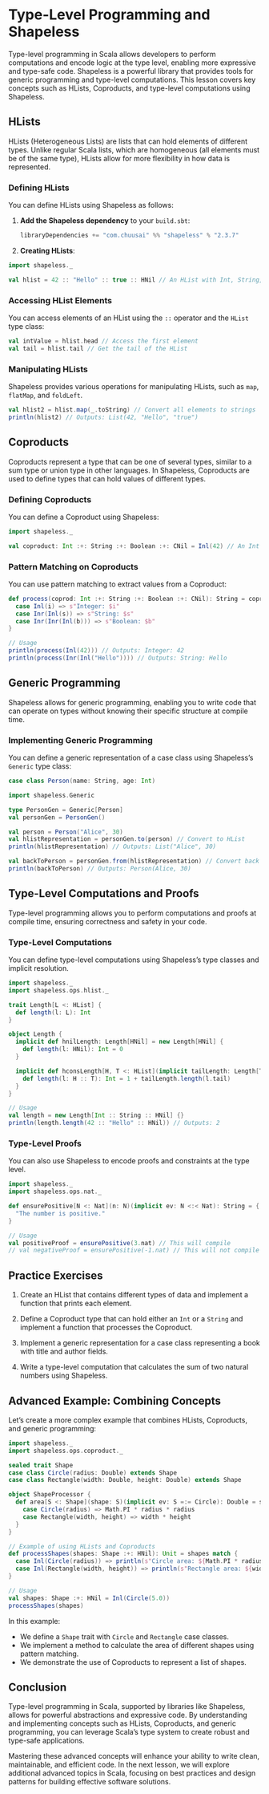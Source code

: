 # Type-Level Programming and Shapeless

Type-level programming in Scala allows developers to perform computations and encode logic at the type level, enabling more expressive and type-safe code. Shapeless is a powerful library that provides tools for generic programming and type-level computations. This lesson covers key concepts such as HLists, Coproducts, and type-level computations using Shapeless.

## HLists

HLists (Heterogeneous Lists) are lists that can hold elements of different types. Unlike regular Scala lists, which are homogeneous (all elements must be of the same type), HLists allow for more flexibility in how data is represented.

### Defining HLists

You can define HLists using Shapeless as follows:

1. **Add the Shapeless dependency** to your `build.sbt`:

   ```sbt
   libraryDependencies += "com.chuusai" %% "shapeless" % "2.3.7"
   ```

2. **Creating HLists**:

```scala
import shapeless._

val hlist = 42 :: "Hello" :: true :: HNil // An HList with Int, String, and Boolean
```

### Accessing HList Elements

You can access elements of an HList using the `::` operator and the `HList` type class:

```scala
val intValue = hlist.head // Access the first element
val tail = hlist.tail // Get the tail of the HList
```

### Manipulating HLists

Shapeless provides various operations for manipulating HLists, such as `map`, `flatMap`, and `foldLeft`.

```scala
val hlist2 = hlist.map(_.toString) // Convert all elements to strings
println(hlist2) // Outputs: List(42, "Hello", "true")
```

## Coproducts

Coproducts represent a type that can be one of several types, similar to a sum type or union type in other languages. In Shapeless, Coproducts are used to define types that can hold values of different types.

### Defining Coproducts

You can define a Coproduct using Shapeless:

```scala
import shapeless._

val coproduct: Int :+: String :+: Boolean :+: CNil = Inl(42) // An Int Coproduct
```

### Pattern Matching on Coproducts

You can use pattern matching to extract values from a Coproduct:

```scala
def process(coprod: Int :+: String :+: Boolean :+: CNil): String = coprod match {
  case Inl(i) => s"Integer: $i"
  case Inr(Inl(s)) => s"String: $s"
  case Inr(Inr(Inl(b))) => s"Boolean: $b"
}

// Usage
println(process(Inl(42))) // Outputs: Integer: 42
println(process(Inr(Inl("Hello")))) // Outputs: String: Hello
```

## Generic Programming

Shapeless allows for generic programming, enabling you to write code that can operate on types without knowing their specific structure at compile time.

### Implementing Generic Programming

You can define a generic representation of a case class using Shapeless’s `Generic` type class:

```scala
case class Person(name: String, age: Int)

import shapeless.Generic

type PersonGen = Generic[Person]
val personGen = PersonGen()

val person = Person("Alice", 30)
val hlistRepresentation = personGen.to(person) // Convert to HList
println(hlistRepresentation) // Outputs: List("Alice", 30)

val backToPerson = personGen.from(hlistRepresentation) // Convert back to Person
println(backToPerson) // Outputs: Person(Alice, 30)
```

## Type-Level Computations and Proofs

Type-level programming allows you to perform computations and proofs at compile time, ensuring correctness and safety in your code.

### Type-Level Computations

You can define type-level computations using Shapeless’s type classes and implicit resolution.

```scala
import shapeless._
import shapeless.ops.hlist._

trait Length[L <: HList] {
  def length(l: L): Int
}

object Length {
  implicit def hnilLength: Length[HNil] = new Length[HNil] {
    def length(l: HNil): Int = 0
  }

  implicit def hconsLength[H, T <: HList](implicit tailLength: Length[T]): Length[H :: T] = new Length[H :: T] {
    def length(l: H :: T): Int = 1 + tailLength.length(l.tail)
  }
}

// Usage
val length = new Length[Int :: String :: HNil] {}
println(length.length(42 :: "Hello" :: HNil)) // Outputs: 2
```

### Type-Level Proofs

You can also use Shapeless to encode proofs and constraints at the type level.

```scala
import shapeless._
import shapeless.ops.nat._

def ensurePositive[N <: Nat](n: N)(implicit ev: N <:< Nat): String = {
  "The number is positive."
}

// Usage
val positiveProof = ensurePositive(3.nat) // This will compile
// val negativeProof = ensurePositive(-1.nat) // This will not compile
```

## Practice Exercises

1. Create an HList that contains different types of data and implement a function that prints each element.

2. Define a Coproduct type that can hold either an `Int` or a `String` and implement a function that processes the Coproduct.

3. Implement a generic representation for a case class representing a book with title and author fields.

4. Write a type-level computation that calculates the sum of two natural numbers using Shapeless.

## Advanced Example: Combining Concepts

Let’s create a more complex example that combines HLists, Coproducts, and generic programming:

```scala
import shapeless._
import shapeless.ops.coproduct._

sealed trait Shape
case class Circle(radius: Double) extends Shape
case class Rectangle(width: Double, height: Double) extends Shape

object ShapeProcessor {
  def area[S <: Shape](shape: S)(implicit ev: S =:= Circle): Double = shape match {
    case Circle(radius) => Math.PI * radius * radius
    case Rectangle(width, height) => width * height
  }
}

// Example of using HLists and Coproducts
def processShapes(shapes: Shape :+: HNil): Unit = shapes match {
  case Inl(Circle(radius)) => println(s"Circle area: ${Math.PI * radius * radius}")
  case Inl(Rectangle(width, height)) => println(s"Rectangle area: ${width * height}")
}

// Usage
val shapes: Shape :+: HNil = Inl(Circle(5.0))
processShapes(shapes)
```

In this example:
- We define a `Shape` trait with `Circle` and `Rectangle` case classes.
- We implement a method to calculate the area of different shapes using pattern matching.
- We demonstrate the use of Coproducts to represent a list of shapes.

## Conclusion

Type-level programming in Scala, supported by libraries like Shapeless, allows for powerful abstractions and expressive code. By understanding and implementing concepts such as HLists, Coproducts, and generic programming, you can leverage Scala’s type system to create robust and type-safe applications.

Mastering these advanced concepts will enhance your ability to write clean, maintainable, and efficient code. In the next lesson, we will explore additional advanced topics in Scala, focusing on best practices and design patterns for building effective software solutions.